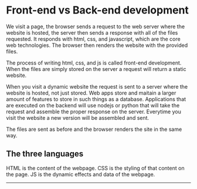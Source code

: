 # Front-end vs Back-end development

We visit a page, the browser sends a request to the web server where the website is hosted, the server then sends a response with all of the files requested. It responds with html, css, and javascript, which are the core web technologies. The browser then renders the website with the provided files.

The process of writing html, css, and js is called front-end development. When the files are simply stored on the server a request will return a static website.

When you visit a dynamic website the request is sent to a server where the website is hosted, not just stored. Web apps store and maitain a larger amount of features to store in such things as a database. Applications that are executed on the backend will use nodejs or python that will take the request and assemble the proper response on the server. Everytime you visit the website a new version will be assembled and sent.

The files are sent as before and the browser renders the site in the same way.

## The three languages

HTML is the content of the webpage. CSS is the styling of that content on the page. JS is the dynamic effects and data of the webpage.

---
